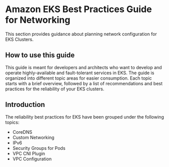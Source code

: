 # Amazon EKS Best Practices Guide for Networking

This section provides guidance about planning network configuration for EKS Clusters.

## How to use this guide

This guide is meant for developers and architects who want to develop and operate highly-available and fault-tolerant services in EKS. The guide is organized into different topic areas for easier consumption. Each topic starts with a brief overview, followed by a list of recommendations and best practices for the reliability of your EKS clusters.

## Introduction

The reliability best practices for EKS have been grouped under the following topics:

* CoreDNS
* Custom Networking
* IPv6
* Security Groups for Pods
* VPC CNI Plugin
* VPC Configuration